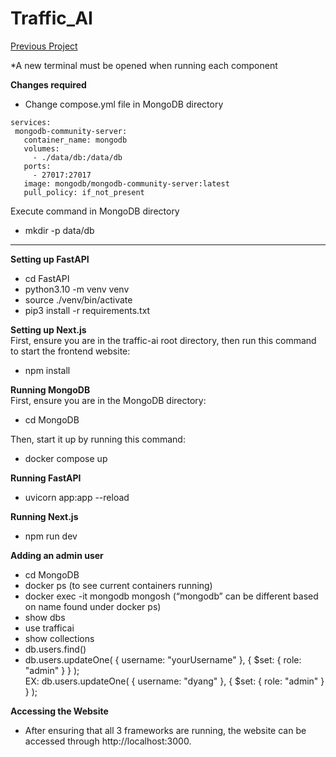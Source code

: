 # Traffic_AI
[Previous Project](https://vtechworks.lib.vt.edu/items/bd9772e1-81d0-48af-89fe-31c788c01ec5)

*A new terminal must be opened when running each component

**Changes required**  
- Change compose.yml file in MongoDB directory  
```
services:
 mongodb-community-server:
   container_name: mongodb
   volumes:
     - ./data/db:/data/db
   ports:
     - 27017:27017
   image: mongodb/mongodb-community-server:latest
   pull_policy: if_not_present
```
Execute command in MongoDB directory  
- mkdir -p data/db

---

**Setting up FastAPI**  
- cd FastAPI
- python3.10 -m venv venv
- source ./venv/bin/activate
- pip3 install -r requirements.txt

**Setting up Next.js**  
First, ensure you are in the traffic-ai root directory, then run this command to start the
frontend website:
- npm install

**Running MongoDB**  
First, ensure you are in the MongoDB directory:  
- cd MongoDB   

Then, start it up by running this command:  
- docker compose up

**Running FastAPI**
- uvicorn app:app --reload

**Running Next.js**
- npm run dev

**Adding an admin user**
- cd MongoDB
- docker ps (to see current containers running)
- docker exec -it mongodb mongosh (“mongodb” can be different based on name found under docker ps)  
- show dbs
- use trafficai
- show collections
- db.users.find()
- db.users.updateOne( { username: "yourUsername" }, { $set: { role: "admin" } } );  
EX: db.users.updateOne( { username: "dyang" }, { $set: { role: "admin" } } );

**Accessing the Website** 
- After ensuring that all 3 frameworks are running, the website can be accessed through
http://localhost:3000.

